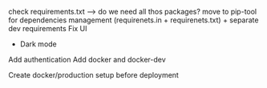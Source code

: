 check requirements.txt --> do we need all thos packages?
move to pip-tool for dependencies management (requirenets.in + requirenets.txt) + separate dev requirements
Fix UI

- Dark mode

Add authentication
Add docker
and docker-dev

Create docker/production setup before deployment
